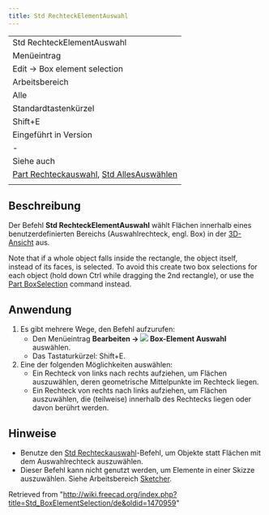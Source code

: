 ```yaml
---
title: Std RechteckElementAuswahl
---
```


|                                                                                                                                  |
| -------------------------------------------------------------------------------------------------------------------------------- |
| Std RechteckElementAuswahl                                                                                                       |
| Menüeintrag                                                                                                                      |
| Edit → Box element selection                                                                                                     |
| Arbeitsbereich                                                                                                                   |
| Alle                                                                                                                             |
| Standardtastenkürzel                                                                                                             |
| Shift+E                                                                                                                          |
| Eingeführt in Version                                                                                                            |
| -                                                                                                                                |
| Siehe auch                                                                                                                       |
| [Part Rechteckauswahl](/Part_BoxSelection/de "Part BoxSelection/de"), [Std AllesAuswählen](/Std_SelectAll/de "Std SelectAll/de") |
|                                                                                                                                  |

## Beschreibung

Der Befehl **Std RechteckElementAuswahl** wählt Flächen innerhalb eines benutzerdefinierten Bereichs (Auswahlrechteck, engl. Box) in der [3D-Ansicht](/3D_view/de "3D view/de") aus.

Note that if a whole object falls inside the rectangle, the object itself, instead of its faces, is selected. To avoid this create two box selections for each object (hold down Ctrl while dragging the 2nd rectangle), or use the [Part BoxSelection](/Part_BoxSelection "Part BoxSelection") command instead.

## Anwendung

1. Es gibt mehrere Wege, den Befehl aufzurufen:
   - Den Menüeintrag **Bearbeiten → ![](/images/Std_BoxElementSelection.svg) Box-Element Auswahl** auswählen.
   - Das Tastaturkürzel: Shift+E.
2. Eine der folgenden Möglichkeiten auswählen:
   - Ein Rechteck von links nach rechts aufziehen, um Flächen auszuwählen, deren geometrische Mittelpunkte im Rechteck liegen.
   - Ein Rechteck von rechts nach links aufziehen, um Flächen auszuwählen, die (teilweise) innerhalb des Rechtecks liegen oder davon berührt werden.

## Hinweise

- Benutze den [Std Rechteckauswahl](/Std_BoxSelection/de "Std BoxSelection/de")-Befehl, um Objekte statt Flächen mit dem Auswahlrechteck auszuwählen.
- Dieser Befehl kann nicht genutzt werden, um Elemente in einer Skizze auszuwählen. Siehe Arbeitsbereich [Sketcher](/Sketcher_Workbench/de#Auswahlmethoden "Sketcher Workbench/de").

Retrieved from "<http://wiki.freecad.org/index.php?title=Std_BoxElementSelection/de&oldid=1470959>"
